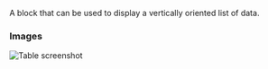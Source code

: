 A block that can be used to display a vertically oriented list of data.

### Images

![Table screenshot](https://gitlab.com/appsemble/appsemble/-/raw/0.20.17/config/assets/list.png)
